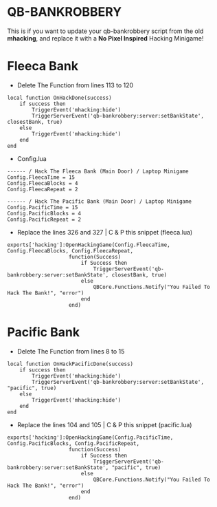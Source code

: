 # QB-BANKROBBERY

This is if you want to update your qb-bankrobbery script from the old **mhacking**, and replace it with a **No Pixel Inspired** Hacking Minigame!

# Fleeca Bank
- Delete The Function from lines 113 to 120

```
local function OnHackDone(success)
    if success then
        TriggerEvent('mhacking:hide')
        TriggerServerEvent('qb-bankrobbery:server:setBankState', closestBank, true)
    else
        TriggerEvent('mhacking:hide')
    end
end
```

- Config.lua

```
------ / Hack The Fleeca Bank (Main Door) / Laptop Minigame
Config.FleecaTime = 15
Config.FleecaBlocks = 4
Config.FleecaRepeat = 2

------ / Hack The Pacific Bank (Main Door) / Laptop Minigame
Config.PacificTime = 15
Config.PacificBlocks = 4
Config.PacificRepeat = 2
```

- Replace the lines 326 and 327 | C & P this snippet (fleeca.lua)

```
exports['hacking']:OpenHackingGame(Config.FleecaTime, Config.FleecaBlocks, Config.FleecaRepeat, 
                    function(Success)
                        if Success then
                            TriggerServerEvent('qb-bankrobbery:server:setBankState', closestBank, true)
                        else
                            QBCore.Functions.Notify("You Failed To Hack The Bank!", "error")
                        end
                    end)
```

# Pacific Bank

- Delete The Function from lines 8 to 15

```
local function OnHackPacificDone(success)
    if success then
        TriggerEvent('mhacking:hide')
        TriggerServerEvent('qb-bankrobbery:server:setBankState', "pacific", true)
    else
        TriggerEvent('mhacking:hide')
    end
end
```

- Replace the lines 104 and 105 | C & P this snippet (pacific.lua)

```
exports['hacking']:OpenHackingGame(Config.PacificTime, Config.PacificBlocks, Config.PacificRepeat, 
                    function(Success)
                        if Success then
                            TriggerServerEvent('qb-bankrobbery:server:setBankState', "pacific", true)
                        else
                            QBCore.Functions.Notify("You Failed To Hack The Bank!", "error")
                        end
                    end)
```